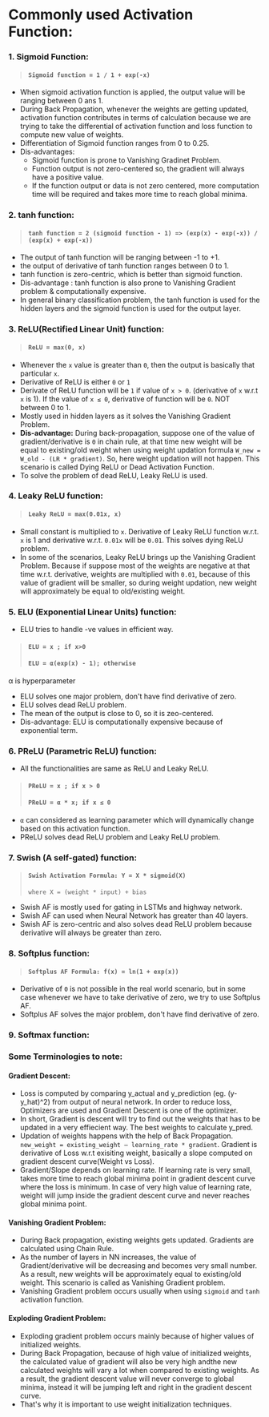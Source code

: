 # Commonly used Activation Function:
### 1. Sigmoid Function:
> #### `Sigmoid function = 1 / 1 + exp(-x)`
* When sigmoid activation function is applied, the output value will be ranging between 0 ans 1.
* During Back Propagation, whenever the weights are getting updated, activation function contributes in terms of calculation because we are trying to take the differential of activation function and loss function to compute new value of weights.
* Differentiation of Sigmoid function ranges from 0 to 0.25.
* Dis-advantages:
  * Sigmoid function is prone to Vanishing Gradinet Problem.
  * Function output is not zero-centered so, the gradient will always have a positive value.
  * If the function output or data is not zero centered, more computation time will be required and takes more time to reach global minima.

### 2. tanh function:
> #### `tanh function = 2 (sigmoid function - 1) => (exp(x) - exp(-x)) / (exp(x) + exp(-x))`

* The output of tanh function will be ranging between -1 to +1.
* the output of derivative of tanh function ranges between 0 to 1.
* tanh function is zero-centric, which is better than sigmoid function.
* Dis-advantage : tanh function is also prone to Vanishing Gradient problem & computationally expensive.
* In general binary classification problem, the tanh function is used for the hidden layers and the sigmoid function is used for the output layer.

### 3. ReLU(Rectified Linear Unit) function:
> #### `ReLU = max(0, x)`
* Whenever the `x` value is greater than `0`, then the output is basically that particular `x`.
* Derivative of ReLU is either `0` or `1`
* Derivate of ReLU function will be `1` if value of `x > 0`. (derivative of `x` w.r.t `x` is 1). If the value of `x ≤ 0`, derivative of function will be `0`. NOT between 0 to 1. 
* Mostly used in hidden layers as it solves the Vanishing Gradient Problem.
* **Dis-advantage:** During back-propagation, suppose one of the value of gradient/derivative is `0` in chain rule, at that time new weight will be equal to existing/old weight when using weight updation formula `W_new = W_old - (LR * gradient)`. So, here weight updation will not happen. This scenario is called Dying ReLU or Dead Activation Function.
* To solve the problem of dead ReLU, Leaky ReLU is used.

### 4. Leaky ReLU function:
> #### `Leaky ReLU = max(0.01x, x)`
* Small constant is multiplied to `x`. Derivative of Leaky ReLU function w.r.t. `x` is 1 and derivative w.r.t. `0.01x` will be `0.01`. This solves dying ReLU problem.
* In some of the scenarios, Leaky ReLU brings up the Vanishing Gradient Problem. Because if suppose  most of the weights are negative at that time w.r.t. derivative, weights are multiplied with `0.01`, because of this value of gradient will be smaller, so during weight updation, new weight will approximately be equal to old/existing weight. 

### 5. ELU (Exponential Linear Units) function:
* ELU tries to handle -ve values in efficient way.
> #### `ELU = x ; if x>0`
> #### `ELU = α(exp(x) - 1); otherwise`<br>
α is hyperparameter
* ELU solves one major problem, don't have find derivative of zero.
* ELU solves dead ReLU problem.
* The mean of the output is close to 0, so it is zeo-centered.
* Dis-advantage: ELU is computationally expensive because of exponential term.

### 6. PReLU (Parametric ReLU) function:
* All the functionalities are same as ReLU and Leaky ReLU.
> #### `PReLU = x ; if x > 0`
> #### `PReLU = α * x; if x ≤ 0` 
* `α` can considered as learning parameter which will dynamically change based on this activation function.
* PReLU solves dead ReLU problem and Leaky ReLU problem.

### 7. Swish (A self-gated) function:
> #### `Swish Activation Formula: Y = X * sigmoid(X)`
> `where X = (weight * input) + bias`
* Swish AF is mostly used for gating in LSTMs and highway network.
* Swish AF can used when Neural Network has greater than 40 layers.
* Swish AF is zero-centric and also solves dead ReLU problem because derivative will always be greater than zero.

### 8. Softplus function:
> #### `Softplus AF Formula: f(x) = ln(1 + exp(x))`
* Derivative of `0` is not possible in the real world scenario, but in some case whenever we have to take derivative of zero, we try to use Softplus AF.
* Softplus AF solves the major problem, don't have find derivative of zero.

### 9. Softmax function:
 

















### Some Terminologies to note:

#### Gradient Descent:
* Loss is computed by comparing y_actual and y_prediction (eg. (y-y_hat)^2) from output of neural network. In order to reduce loss, Optimizers are used and Gradient Descent is one of the optimizer.
* In short, Gradient is descent will try to find out the weights that has to be updated in a very effiecient way. The best weights to calculate y_pred.
* Updation of weights happens with the help of Back Propagation. `new_weight = existing_weight — learning_rate * gradient`. Gradient is derivative of Loss w.r.t exisiting weight, basically a slope computed on gradient descent curve(Weight vs Loss).
* Gradient/Slope depends on learning rate. If learning rate is very small, takes more time to reach global minima point in gradient descent curve where the loss is minimum. In case of very high value of learning rate, weight will jump inside the gradient descent curve and never reaches global minima point.

#### Vanishing Gradient Problem:
* During Back propagation, existing weights gets updated. Gradients are calculated using Chain Rule.
* As the number of layers in NN increases, the value of Gradient/derivative will be decreasing and becomes very small number. As a result, new weights will be approximately equal to existing/old weight.
This scenario is called as Vanishing Gradient problem.
* Vanishing Gradient problem occurs usually when using `sigmoid` and `tanh` activation function.

#### Exploding Gradient Problem:
* Exploding gradient problem occurs mainly because of higher values of initialized weights. 
* During Back Propagation, because of high value of initialized weights, the calculated value of gradient will also be very high andthe new calculated weights will vary a lot when compared to existing weights. As a result, the gradient descent value will never converge to global minima, instead it will be jumping left and right in the gradient descent curve.
* That's why it is important to use weight initialization techniques.
